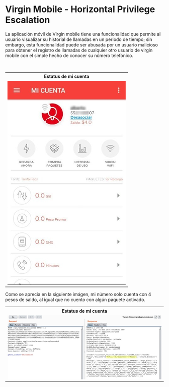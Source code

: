 <body>
	<h1>Virgin Mobile - Horizontal Privilege Escalation</h1>
	<section>
		<p>La aplicación móvil de Virgin mobile tiene una funcionalidad que permite al usuario visualizar su historial de llamadas en un periodo de tiempo; sin embargo, esta funcionalidad puede ser abusada por un usuario malicioso para obtener el registro de llamadas de cualquier otro usuario de virgin mobile con el simple hecho de conocer su número telefónico.</p>
		<br />
			<table>
				<tr>
					<th>Estatus de mi cuenta</th>
				</tr>
				<tr>
					<td><img src="./virgin_1.jpg"></td>
				</tr>
			</table>
		<p>Como se aprecia en la siguiente imágen, mi número solo cuenta con 4 pesos de saldo, al igual que no cuento con algún paquete activado.</p>
				<table>
				<tr>
					<th>Estatus de mi cuenta</th>
				</tr>
				<tr>
					<td><img src="./virgin_2.jpg"></td>
				</tr>
			</table>
	</section>
</body>